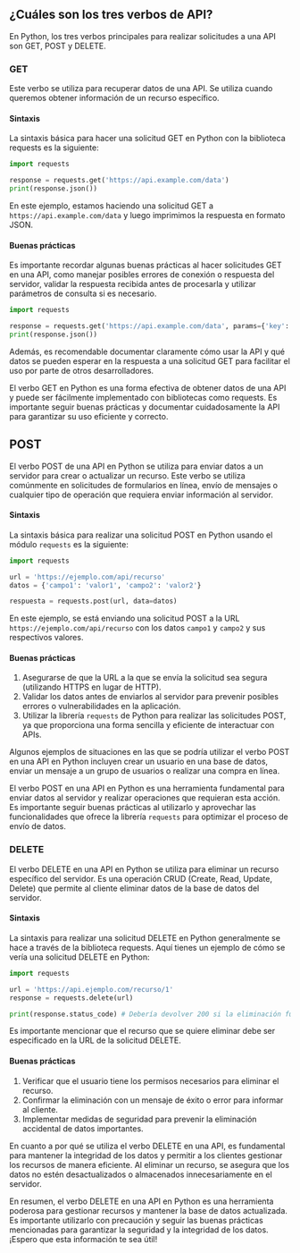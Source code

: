 ## **¿Cuáles son los tres verbos de API?**

En Python, los tres verbos principales para realizar solicitudes a una API son GET, POST y DELETE.

### GET

Este verbo se utiliza para recuperar datos de una API. Se utiliza cuando queremos obtener información de un recurso específico.

#### Sintaxis

La sintaxis básica para hacer una solicitud GET en Python con la biblioteca requests es la siguiente:

```python
import requests

response = requests.get('https://api.example.com/data')
print(response.json())
```

En este ejemplo, estamos haciendo una solicitud GET a `https://api.example.com/data` y luego imprimimos la respuesta en formato JSON.

#### Buenas prácticas

Es importante recordar algunas buenas prácticas al hacer solicitudes GET en una API, como manejar posibles errores de conexión o respuesta del servidor, validar la respuesta recibida antes de procesarla y utilizar parámetros de consulta si es necesario.

```python
import requests

response = requests.get('https://api.example.com/data', params={'key': 'value'})
print(response.json())
```

Además, es recomendable documentar claramente cómo usar la API y qué datos se pueden esperar en la respuesta a una solicitud GET para facilitar el uso por parte de otros desarrolladores.

El verbo GET en Python es una forma efectiva de obtener datos de una API y puede ser fácilmente implementado con bibliotecas como requests. Es importante seguir buenas prácticas y documentar cuidadosamente la API para garantizar su uso eficiente y correcto.

## POST

El verbo POST de una API en Python se utiliza para enviar datos a un servidor para crear o actualizar un recurso. Este verbo se utiliza comúnmente en solicitudes de formularios en línea, envío de mensajes o cualquier tipo de operación que requiera enviar información al servidor.

#### Sintaxis

La sintaxis básica para realizar una solicitud POST en Python usando el módulo `requests` es la siguiente:

```python
import requests

url = 'https://ejemplo.com/api/recurso'
datos = {'campo1': 'valor1', 'campo2': 'valor2'}

respuesta = requests.post(url, data=datos)
```

En este ejemplo, se está enviando una solicitud POST a la URL `https://ejemplo.com/api/recurso` con los datos `campo1` y `campo2` y sus respectivos valores.

#### Buenas prácticas

1. Asegurarse de que la URL a la que se envía la solicitud sea segura (utilizando HTTPS en lugar de HTTP).
1. Validar los datos antes de enviarlos al servidor para prevenir posibles errores o vulnerabilidades en la aplicación.
1. Utilizar la librería `requests` de Python para realizar las solicitudes POST, ya que proporciona una forma sencilla y eficiente de interactuar con APIs.

Algunos ejemplos de situaciones en las que se podría utilizar el verbo POST en una API en Python incluyen crear un usuario en una base de datos, enviar un mensaje a un grupo de usuarios o realizar una compra en línea.

El verbo POST en una API en Python es una herramienta fundamental para enviar datos al servidor y realizar operaciones que requieran esta acción. Es importante seguir buenas prácticas al utilizarlo y aprovechar las funcionalidades que ofrece la librería `requests` para optimizar el proceso de envío de datos.

### DELETE

El verbo DELETE en una API en Python se utiliza para eliminar un recurso específico del servidor. Es una operación CRUD (Create, Read, Update, Delete) que permite al cliente eliminar datos de la base de datos del servidor.

#### Sintaxis

La sintaxis para realizar una solicitud DELETE en Python generalmente se hace a través de la biblioteca requests. Aquí tienes un ejemplo de cómo se vería una solicitud DELETE en Python:

```python
import requests

url = 'https://api.ejemplo.com/recurso/1'
response = requests.delete(url)

print(response.status_code) # Debería devolver 200 si la eliminación fue exitosa
```

Es importante mencionar que el recurso que se quiere eliminar debe ser especificado en la URL de la solicitud DELETE.

#### Buenas prácticas

1. Verificar que el usuario tiene los permisos necesarios para eliminar el recurso.
1. Confirmar la eliminación con un mensaje de éxito o error para informar al cliente.
1. Implementar medidas de seguridad para prevenir la eliminación accidental de datos importantes.

En cuanto a por qué se utiliza el verbo DELETE en una API, es fundamental para mantener la integridad de los datos y permitir a los clientes gestionar los recursos de manera eficiente. Al eliminar un recurso, se asegura que los datos no estén desactualizados o almacenados innecesariamente en el servidor.

En resumen, el verbo DELETE en una API en Python es una herramienta poderosa para gestionar recursos y mantener la base de datos actualizada. Es importante utilizarlo con precaución y seguir las buenas prácticas mencionadas para garantizar la seguridad y la integridad de los datos. ¡Espero que esta información te sea útil!

